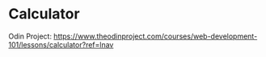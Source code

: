 # Calculator
Odin Project: https://www.theodinproject.com/courses/web-development-101/lessons/calculator?ref=lnav
